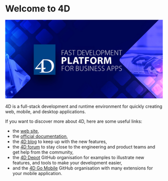 # Welcome to 4D

![4D Software](https://github.com/4eDimension/.github/blob/main/images/4Dbanniere.jpg)

4D is a full-stack development and runtime environment for quickly creating web, mobile, and desktop applications.

If you want to discover more about 4D, here are some useful links:
* the [web site](https://us.4d.com),
* the [official documentation](https://developer.4d.com/docs/),
* the [4D blog](https://blog.4d.com) to keep up with the new features,
* the [4D forum](https://discuss.4d.com) to stay close to the engineering and product teams and get help from the community,
* the [4D Depot](https://github.com/4d-depot) GitHub organisation for examples to illustrate new features, and tools to make your development easier,
* and the [4D Go Mobile](https://github.com/4d-go-mobile) GitHub organisation with many extensions for your mobile application.
